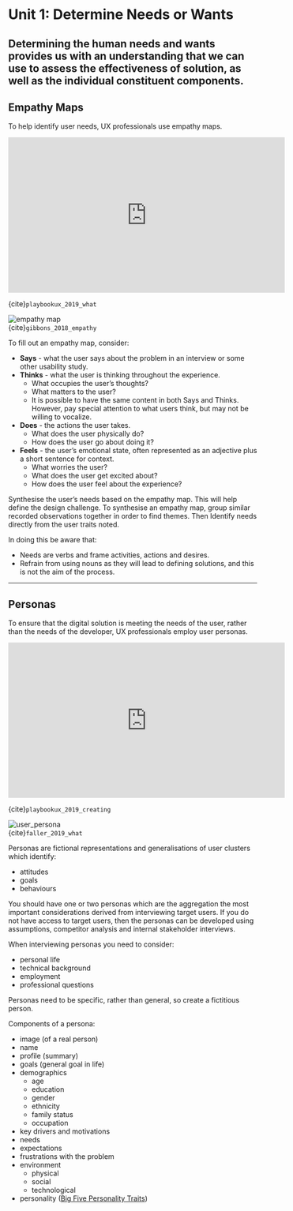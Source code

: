 # Unit 1: Determine Needs or Wants
Determining the human needs and wants provides us with an understanding that we can use to assess the effectiveness of solution, as well as the individual constituent components.
---
## Empathy Maps
To help identify user needs, UX professionals use empathy maps. 

<iframe width="560" height="315" src="https://www.youtube.com/embed/QwF9a56WFWA" title="YouTube video player" frameborder="0" allow="accelerometer; autoplay; clipboard-write; encrypted-media; gyroscope; picture-in-picture" allowfullscreen></iframe>

{cite}`playbookux_2019_what`

![empathy map](../assests/empathy_map.png)  
{cite}`gibbons_2018_empathy`

To fill out an empathy map, consider:
- **Says** -  what the user says about the problem in an interview or some other usability study.
- **Thinks** - what the user is thinking throughout the experience. 
    - What occupies the user’s thoughts? 
    - What matters to the user? 
    - It is possible to have the same content in both Says and Thinks. However, pay special attention to what users think, but may not be willing to vocalize.
- **Does** - the actions the user takes. 
    - What does the user physically do? 
    - How does the user go about doing it?
- **Feels** - the user’s emotional state, often represented as an adjective plus a short sentence for context. 
    - What worries the user? 
    - What does the user get excited about? 
    - How does the user feel about the experience?
    
Synthesise the user’s needs based on the empathy map. This will help define the design challenge. To synthesise an empathy map, group similar recorded observations together in order to find themes. Then Identify needs directly from the user traits noted. 

In doing this be aware that:
- Needs are verbs and frame activities, actions and desires.
- Refrain from using nouns as they will lead to defining solutions, and this is not the aim of the process.
---
## Personas
To ensure that the digital solution is meeting the needs of the user, rather than the needs of the developer, UX professionals employ user personas. 

<iframe width="560" height="315" src="https://www.youtube.com/embed/u44pBnAn7cM" title="YouTube video player" frameborder="0" allow="accelerometer; autoplay; clipboard-write; encrypted-media; gyroscope; picture-in-picture" allowfullscreen></iframe>  

{cite}`playbookux_2019_creating`

![user_persona](../assests/persona.png)  
{cite}`faller_2019_what`

Personas are fictional representations and generalisations of user clusters which identify:
- attitudes
- goals
- behaviours

You should have one or two personas which are the aggregation the most important considerations derived from interviewing target users. If you do not have access to target users, then the personas can be developed using assumptions, competitor analysis and internal stakeholder interviews.

When interviewing personas you need to consider:
- personal life
- technical background
- employment
- professional questions

Personas need to be specific, rather than general, so create a fictitious person.

Components of a persona:
- image (of a real person)
- name
- profile (summary)
- goals (general goal in life)
- demographics
    - age
    - education
    - gender
    - ethnicity
    - family status
    - occupation
- key drivers and motivations 
- needs
- expectations
- frustrations with the problem
- environment
    - physical
    - social
    - technological
- personality ([Big Five Personality Traits](https://www.verywellmind.com/the-big-five-personality-dimensions-2795422))